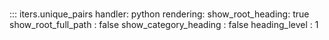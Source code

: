 # 
::: iters.unique_pairs
    handler: python
    rendering:
      show_root_heading: true
      show_root_full_path : false
      show_category_heading : false
      heading_level : 1